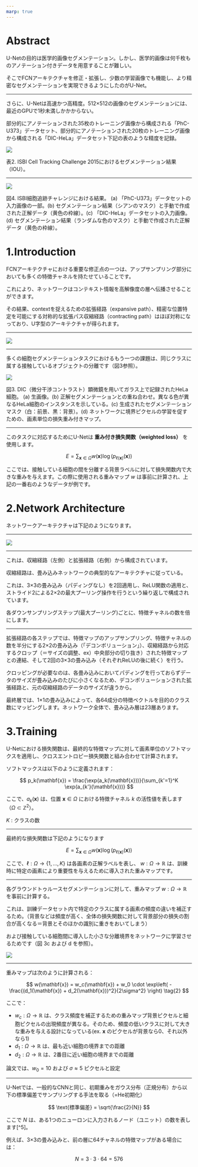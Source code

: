 ```yaml
---
marp: true
---
```

<!--
headingDivider: 1
-->


# Abstract

U-Netの目的は医学的画像セグメンテーション。しかし、医学的画像は何千枚ものアノテーション付きデータを用意することが難しい。

そこでFCNアーキテクチャを修正・拡張し、少数の学習画像でも機能し、より精密なセグメンテーションを実現できるようにしたのがU-Net。


---
さらに、U-Netは高速かつ高精度。512×512の画像のセグメンテーションには、最近のGPUで1秒未満しかかからない。

部分的にアノテーションされた35枚のトレーニング画像から構成される「PhC-U373」データセット、部分的にアノテーションされた20枚のトレーニング画像から構成される「DIC-HeLa」データセット下記の表のような精度を記録。

![](./img/image%20copy%202.png)

表2. ISBI Cell Tracking Challenge 2015におけるセグメンテーション結果（IOU）。

---

![](./img/image%20copy.png)

図4. ISBI細胞追跡チャレンジにおける結果。
(a) 「PhC-U373」データセットの入力画像の一部。(b) セグメンテーション結果（シアンのマスク）と手動で作成された正解データ（黄色の枠線）。(c) 「DIC-HeLa」データセットの入力画像。(d) セグメンテーション結果（ランダムな色のマスク）と手動で作成された正解データ（黄色の枠線）。

# 1.Introduction


FCNアーキテクチャにおける重要な修正点の一つは、アップサンプリング部分においても多くの特徴チャネルを持たせていることです。

これにより、ネットワークはコンテキスト情報を高解像度の層へ伝播させることができます。

その結果、contextを捉えるための拡張経路（expansive path）、精密な位置特定を可能にする対称的な拡張パス収縮経路（contracting path）はほぼ対称になっており、U字型のアーキテクチャが得られます。

---

![](./img/image%20copy%203.png)

---



多くの細胞セグメンテーションタスクにおけるもう一つの課題は、同じクラスに属する接触しているオブジェクトの分離です（図3参照）。

![](./img/image%20copy%205.png)

図3. DIC（微分干渉コントラスト）顕微鏡を用いてガラス上で記録されたHeLa細胞。
(a) 生画像。(b) 正解セグメンテーションとの重ね合わせ。異なる色が異なるHeLa細胞のインスタンスを示している。(c) 生成されたセグメンテーションマスク（白：前景、黒：背景）。(d) ネットワークに境界ピクセルの学習を促すための、画素単位の損失重み付きマップ。

---

このタスクに対応するためにU-Netは **重み付き損失関数（weighted loss）** を使用します。

$$
E = \sum_{\mathbf{x} \in \Omega} w(\mathbf{x}) \log(p_{\ell(\mathbf{x})}(\mathbf{x}))
\tag{1}
$$

ここでは、接触している細胞の間を分離する背景ラベルに対して損失関数内で大きな重みを与えます。この際に使用される重みマップ $w$ は事前に計算され、上記の一番右のようなデータが例です。


# 2.Network Architecture


ネットワークアーキテクチャは下記のようになります。

---

![](./img/image%20copy%203.png)

---


これは、収縮経路（左側）と拡張経路（右側）から構成されています。

収縮経路は、畳み込みネットワークの典型的なアーキテクチャに従っている。

これは、3×3の畳み込み（パディングなし）を2回適用し、ReLU関数の適用と、ストライド2による2×2の最大プーリング操作を行うという繰り返しで構成されています。

各ダウンサンプリングステップ(最大プーリング)ごとに、特徴チャネルの数を倍にします。

---

拡張経路の各ステップでは、特徴マップのアップサンプリング、特徴チャネルの数を半分にする2×2の畳み込み（「デコンボリューション」）、収縮経路から対応するクロップ（＝サイズの調整、ex）中央部分の切り抜き）された特徴マップとの連結、そして2回の3×3の畳み込み（それぞれReLUの後に続く）を行う。

クロッピングが必要なのは、各畳み込みにおいてパディングを行っておらずデータのサイズが畳み込みのたびに小さくなるため、デコンボリューションされた拡張経路と、元の収縮経路のデータのサイズが違うから。

最終層では、1×1の畳み込みによって、各64成分の特徴ベクトルを目的のクラス数にマッピングします。ネットワーク全体で、畳み込み層は23層あります。

# 3.Training

U-Netにおける損失関数は、最終的な特徴マップに対して画素単位のソフトマックスを適用し、クロスエントロピー損失関数と組み合わせて計算されます。

ソフトマックスは以下のように定義されます：

$$
p_k(\mathbf{x}) = \frac{\exp(a_k(\mathbf{x}))}{\sum_{k'=1}^K \exp(a_{k'}(\mathbf{x}))}
$$

ここで、$a_k(\mathbf{x})$ は、位置 $\mathbf{x} \in \Omega$ における特徴チャネル $k$ の活性値を表します（$\Omega \subset \mathbb{Z}^2$）。


$K$ : クラスの数

---

最終的な損失関数は下記のようになります

$$
E = \sum_{\mathbf{x} \in \Omega} w(\mathbf{x}) \log(p_{\ell(\mathbf{x})}(\mathbf{x}))
\tag{1}
$$

ここで、$\ell : \Omega \rightarrow \{1, \dots, K\}$ は各画素の正解ラベルを表し、
$w : \Omega \rightarrow \mathbb{R}$ は、訓練時に特定の画素により重要性を与えるために導入された重みマップです。

---

各グラウンドトゥルースセグメンテーションに対して、重みマップ $w : \Omega \rightarrow \mathbb{R}$ を事前に計算する。

これは、訓練データセット内で特定のクラスに属する画素の頻度の違いを補正するため。（背景などは頻度が高く、全体の損失関数に対して背景部分の損失の割合が高くなる＝背景とそのほかの識別に重きをおいてしまう）

および接触している細胞間に導入した小さな分離境界をネットワークに学習させるためです（図 3c および d を参照）。

![](./img/image%20copy%205.png)

---

重みマップは次のように計算される：

$$
w(\mathbf{x}) = w_c(\mathbf{x}) + w_0 \cdot \exp\left( -\frac{(d_1(\mathbf{x}) + d_2(\mathbf{x}))^2}{2\sigma^2} \right)
\tag{2}
$$

ここで：

- $w_c : \Omega \to \mathbb{R}$ は、クラス頻度を補正するための重みマップ背景ピクセルと細胞ピクセルの出現頻度が異なる。そのため、頻度の低いクラスに対して大きな重みを与える設計になっている(ex. $\mathbf{x}$ のピクセルが背景なら0、それ以外なら1)
- $d_1 : \Omega \to \mathbb{R}$ は、最も近い細胞の境界までの距離
- $d_2 : \Omega \to \mathbb{R}$ は、2番目に近い細胞の境界までの距離

論文では、$w_0 = 10$ および $\sigma \approx 5$ ピクセルと設定

---

U-Netでは、一般的なCNNと同じ、初期重みをガウス分布（正規分布）から以下の標準偏差でサンプリングする手法を取る（=He初期化）

$$
\text{標準偏差} = \sqrt{\frac{2}{N}}
$$

ここで $N$ は、ある1つのニューロンに入力されるノード（ユニット）の数を表します[^5]。

例えば、3×3の畳み込みと、前の層に64チャネルの特徴マップがある場合には：

$$
N = 3 \cdot 3 \cdot 64 = 576
$$


